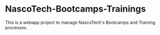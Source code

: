 # NascoTech-Bootcamps-Trainings
This is a webapp project to manage NascoTech's Bootcamps and Training processes. 

